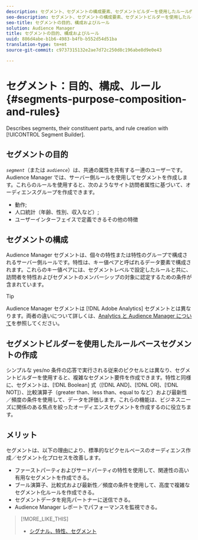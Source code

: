 ```yaml
---
description: セグメント、セグメントの構成要素、セグメントビルダーを使用したルール作成について説明します。
seo-description: セグメント、セグメントの構成要素、セグメントビルダーを使用したルール作成について説明します。
seo-title: セグメントの目的、構成およびルール
solution: Audience Manager
title: セグメントの目的、構成およびルール
uuid: 886d4abe-b1b6-4983-b4fb-b552d54d51ba
translation-type: tm+mt
source-git-commit: c9737315132e2ae7d72c250d8c196abe8d9e0e43

---
```



# セグメント：目的、構成、ルール {#segments-purpose-composition-and-rules}

Describes segments, their constituent parts, and rule creation with [!UICONTROL Segment Builder].

## セグメントの目的

*`segment`*（または *`audience`*）は、共通の属性を共有する一連のユーザーです。Audience Manager では、サーバー側ルールを使用してセグメントを作成します。これらのルールを使用すると、次のようなサイト訪問者属性に基づいて、オーディエンスグループを作成できます。

* 動作;
* 人口統計（年齢、性別、収入など）;
* ユーザーインターフェイスで定義できるその他の特徴

## セグメントの構成

Audience Manager セグメントは、個々の特性または特性のグループで構成されるサーバー側ルールです。特性は、キー値ペアと呼ばれるデータ要素で構成されます。これらのキー値ペアには、セグメントレベルで設定したルールと共に、訪問者を特性およびセグメントのメンバーシップの対象に認定するための条件が含まれています。

>[!TIP]
>
>Audience Manager セグメントは [!DNL Adobe Analytics] セグメントとは異なります。両者の違いについて詳しくは、[Analytics と Audience Manager について](https://marketing.adobe.com/resources/help/en_US/analytics/audiences/aam-analytics-segments.html)を参照してください。

## セグメントビルダーを使用したルールベースセグメントの作成

シンプルな yes/no 条件の応答で実行される従来のピクセルとは異なり、セグメントビルダーを使用すると、複雑なセグメント要件を作成できます。特性と同様に、セグメントは、[!DNL Boolean] 式（[!DNL AND]、[!DNL OR]、[!DNL NOT]）、比較演算子（greater than、less than、equal to など）および最新性／頻度の条件を使用して、データを評価します。これらの機能は、ビジネスニーズに関係のある焦点を絞ったオーディエンスセグメントを作成するのに役立ちます。

## メリット

セグメントは、以下の理由により、標準的なピクセルベースのオーディエンス作成／セグメント化プロセスを改善します。

* ファーストパーティおよびサードパーティの特性を使用して、関連性の高い有用なセグメントを作成できる。
* ブール演算子、比較式および最新性／頻度の条件を使用して、高度で複雑なセグメント化ルールを作成できる。
* セグメントデータを宛先パートナーに送信できる。
* Audience Manager レポートでパフォーマンスを監視できる。

>[!MORE_LIKE_THIS]
>
>* [シグナル、特性、セグメント](../../reference/signal-trait-segment.md)

